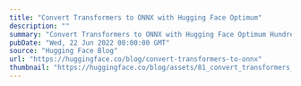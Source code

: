 ```yaml
---
title: "Convert Transformers to ONNX with Hugging Face Optimum"
description: ""
summary: "Convert Transformers to ONNX with Hugging Face Optimum Hundreds of Transformers experiments and mode..."
pubDate: "Wed, 22 Jun 2022 00:00:00 GMT"
source: "Hugging Face Blog"
url: "https://huggingface.co/blog/convert-transformers-to-onnx"
thumbnail: "https://huggingface.co/blog/assets/81_convert_transformers_to_onnx/thumbnail.png"
---
```


